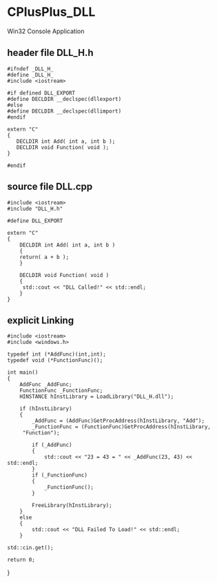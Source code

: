 # CPlusPlus_DLL

Win32 Console Application

## header file DLL_H.h

    #ifndef _DLL_H_
    #define _DLL_H_
    #include <iostream>
 
    #if defined DLL_EXPORT
    #define DECLDIR __declspec(dllexport)
    #else
    #define DECLDIR __declspec(dllimport)
    #endif
 
    extern "C"
    {
       DECLDIR int Add( int a, int b );
       DECLDIR void Function( void );
    }    
 
    #endif

## source file DLL.cpp

    #include <iostream>
    #include "DLL_H.h"
 
    #define DLL_EXPORT
 
    extern "C"
    {
        DECLDIR int Add( int a, int b )
        {
        return( a + b );
        }
 
        DECLDIR void Function( void )
        {
         std::cout << "DLL Called!" << std::endl;
        }
    }


## explicit Linking

    #include <iostream>
    #include <windows.h>
 
    typedef int (*AddFunc)(int,int);
    typedef void (*FunctionFunc)();
 
    int main()
    {
        AddFunc _AddFunc;
        FunctionFunc _FunctionFunc;
        HINSTANCE hInstLibrary = LoadLibrary("DLL_H.dll");
 
        if (hInstLibrary)
        {
            _AddFunc = (AddFunc)GetProcAddress(hInstLibrary, "Add");
            _FunctionFunc = (FunctionFunc)GetProcAddress(hInstLibrary,
         "Function");
 
            if (_AddFunc)
            {
                std::cout << "23 = 43 = " << _AddFunc(23, 43) << std::endl;
            }
            if (_FunctionFunc)
            {
                _FunctionFunc();
            }
 
            FreeLibrary(hInstLibrary);
        }
        else
        {
            std::cout << "DLL Failed To Load!" << std::endl;
        }
 
    std::cin.get();
 
    return 0;
}
